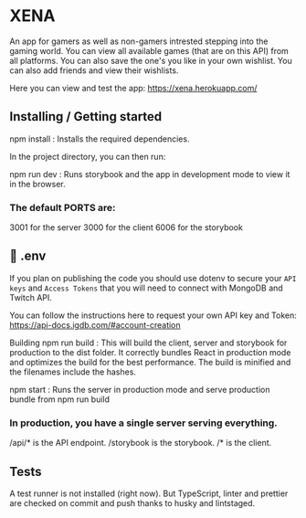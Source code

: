 # XENA

An app for gamers as well as non-gamers intrested stepping into the gaming world. You can view all available games (that are on this API) from all platforms.
You can also save the one's you like in your own wishlist. You can also add friends and view their wishlists.

Here you can view and test the app:
https://xena.herokuapp.com/

## Installing / Getting started

npm install : Installs the required dependencies. 

In the project directory, you can then run:

npm run dev : Runs storybook and the app in development mode to view it in the browser. 

### The default PORTS are:
3001 for the server
3000 for the client
6006 for the storybook

## 📜 .env
If you plan on publishing the code you should use dotenv to secure your `API keys`  and `Access Tokens` that you will need to connect with MongoDB and Twitch API.

You can follow the instructions here to request your own API key and Token: https://api-docs.igdb.com/#account-creation

Building
npm run build : This will build the client, server and storybook for production to the dist folder. It correctly bundles React in production mode and optimizes the build for the best performance. The build is minified and the filenames include the hashes.

npm start : Runs the server in production mode and serve production bundle from npm run build

### In production, you have a single server serving everything.

/api/* is the API endpoint.
/storybook is the storybook.
/* is the client.

## Tests
A test runner is not installed (right now). But TypeScript, linter and prettier are checked on commit and push thanks to husky and lintstaged.
